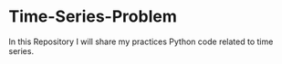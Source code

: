 # Time-Series-Problem
In this Repository I will share my practices Python code related to time series.
